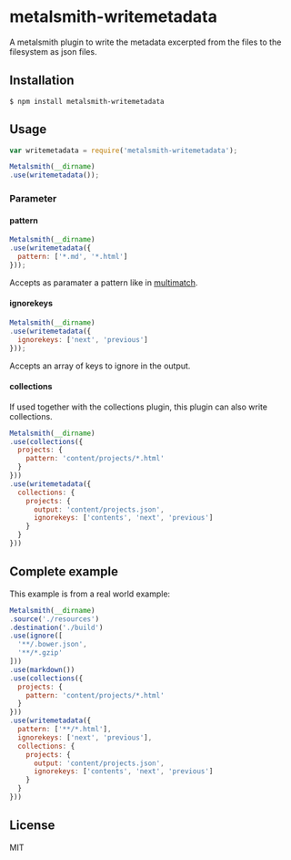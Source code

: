 # metalsmith-writemetadata

A metalsmith plugin to write the metadata excerpted from the files to the filesystem as json files.

## Installation

    $ npm install metalsmith-writemetadata

## Usage

```js
var writemetadata = require('metalsmith-writemetadata');

Metalsmith(__dirname)
.use(writemetadata());
```

### Parameter

#### pattern

```js
Metalsmith(__dirname)
.use(writemetadata({
  pattern: ['*.md', '*.html']
}));
```

Accepts as paramater a pattern like in [multimatch](https://github.com/sindresorhus/multimatch).

#### ignorekeys

```js
Metalsmith(__dirname)
.use(writemetadata({
  ignorekeys: ['next', 'previous']
}));
```

Accepts an array of keys to ignore in the output.

#### collections

If used together with the collections plugin, this plugin can also write collections.

```js
Metalsmith(__dirname)
.use(collections({
  projects: {
    pattern: 'content/projects/*.html'
  }
}))
.use(writemetadata({
  collections: {
    projects: {
      output: 'content/projects.json',
      ignorekeys: ['contents', 'next', 'previous']
    }
  }
}))
```
## Complete example

This example is from a real world example:

```js
Metalsmith(__dirname)
.source('./resources')
.destination('./build')
.use(ignore([
  '**/.bower.json',
  '**/*.gzip'
]))
.use(markdown())
.use(collections({
  projects: {
    pattern: 'content/projects/*.html'
  }
}))
.use(writemetadata({
  pattern: ['**/*.html'],
  ignorekeys: ['next', 'previous'],
  collections: {
    projects: {
      output: 'content/projects.json',
      ignorekeys: ['contents', 'next', 'previous']
    }
  }
}))
```

## License

MIT
